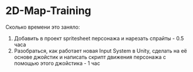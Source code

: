 # 2D-Map-Training
Сколько времени это заняло:
1. Добавить в проект spritesheet персонажа и нарезать спрайты - 0.5 часа
2. Разобраться, как работает новая Input System в Unity, сделать на её основе джойстик и  написать скрипт движения персонажа с помощью этого джойстика - 1 час
